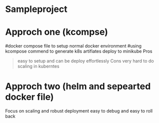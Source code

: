 # Sampleproject

# Approch one (kcompse)
 #docker compose file to setup normal docker environment 
 #using kcompose commend to generate k8s artifiates deploy to minikube 
Pros
 > easy to setup and can be deploy effortlessly 
Cons 
 > very hard to do scaling in kuberntes 
 
# Approch two (helm and sepearted docker file) 
 Focus on scaling and robust deployment 
 easy to debug and easy to roll back 
  
